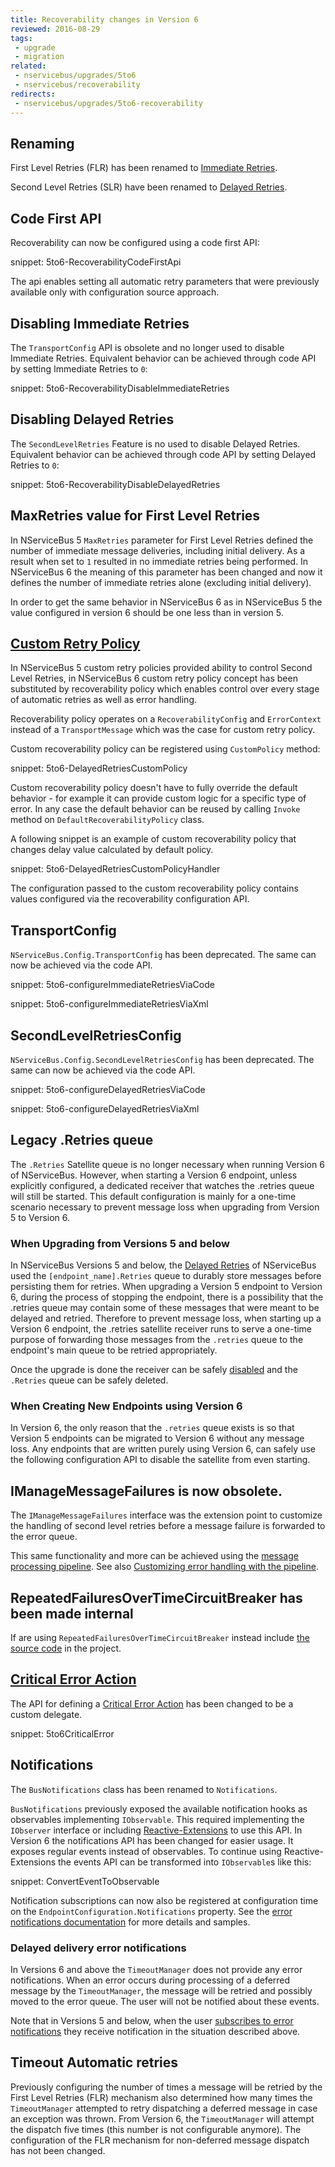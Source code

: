 ```yaml
---
title: Recoverability changes in Version 6
reviewed: 2016-08-29
tags:
 - upgrade
 - migration
related:
 - nservicebus/upgrades/5to6
 - nservicebus/recoverability
redirects:
 - nservicebus/upgrades/5to6-recoverability
---
```



## Renaming

First Level Retries (FLR) has been renamed to [Immediate Retries](/nservicebus/recoverability/#immediate-retries).

Second Level Retries (SLR) have been renamed to [Delayed Retries](/nservicebus/recoverability/#delayed-retries).


## Code First API

Recoverability can now be configured using a code first API:

snippet: 5to6-RecoverabilityCodeFirstApi

The api enables setting all automatic retry parameters that were previously available only with configuration source approach.


## Disabling Immediate Retries

The `TransportConfig` API is obsolete and no longer used to disable Immediate Retries. Equivalent behavior can be achieved through code API by setting Immediate Retries to `0`:

snippet: 5to6-RecoverabilityDisableImmediateRetries


## Disabling Delayed Retries

The `SecondLevelRetries` Feature is no used to disable Delayed Retries. Equivalent behavior can be achieved through code API by setting Delayed Retries to `0`:

snippet: 5to6-RecoverabilityDisableDelayedRetries


## MaxRetries value for First Level Retries

In NServiceBus 5 `MaxRetries` parameter for First Level Retries defined the number of immediate message deliveries, including initial delivery. As a result when set to `1` resulted in no immediate retries being performed. In NServiceBus 6 the meaning of this parameter has been changed and now it defines the number of immediate retries alone (excluding initial delivery). 

In order to get the same behavior in NServiceBus 6 as in NServiceBus 5 the value configured in version 6 should be one less than in version 5.


## [Custom Retry Policy](/nservicebus/recoverability/custom-recoverability-policy.md)

In NServiceBus 5 custom retry policies provided ability to control Second Level Retries, in NServiceBus 6 custom retry policy concept has been substituted by recoverability policy which enables control over every stage of automatic retries as well as error handling.

Recoverability policy operates on a `RecoverabilityConfig` and `ErrorContext` instead of a `TransportMessage` which was the case for custom retry policy.

Custom recoverability policy can be registered using `CustomPolicy` method:

snippet: 5to6-DelayedRetriesCustomPolicy

Custom recoverability policy doesn't have to fully override the default behavior - for example it can provide custom logic for a specific type of error. In any case the default behavior can be reused by calling `Invoke` method on `DefaultRecoverabilityPolicy` class. 

A following snippet is an example of custom recoverability policy that changes delay value calculated by default policy.

snippet: 5to6-DelayedRetriesCustomPolicyHandler

The configuration passed to the custom recoverability policy contains values configured via the recoverability configuration API.


## TransportConfig

`NServiceBus.Config.TransportConfig` has been deprecated. The same can now be achieved via the code API.

snippet: 5to6-configureImmediateRetriesViaCode

snippet: 5to6-configureImmediateRetriesViaXml


## SecondLevelRetriesConfig

`NServiceBus.Config.SecondLevelRetriesConfig` has been deprecated. The same can now be achieved via the code API.

snippet: 5to6-configureDelayedRetriesViaCode

snippet: 5to6-configureDelayedRetriesViaXml


## Legacy .Retries queue

The `.Retries` Satellite queue is no longer necessary when running Version 6 of NServiceBus.  However, when starting a Version 6 endpoint, unless explicitly configured, a dedicated receiver that watches the .retries queue will still be started. This default configuration is mainly for a one-time scenario necessary to prevent message loss when upgrading from Version 5 to Version 6. 


### When Upgrading from Versions 5 and below

In NServiceBus Versions 5 and below, the [Delayed Retries](/nservicebus/recoverability/#delayed-retries) of NServiceBus used the `[endpoint_name].Retries` queue to durably store messages before persisting them for retries.  When upgrading a Version 5 endpoint to Version 6, during the process of stopping the endpoint, there is a possibility that the .retries queue may contain some of these messages that were meant to be delayed and retried. Therefore to prevent message loss, when starting up a Version 6 endpoint, the .retries satellite receiver runs to serve a one-time purpose of forwarding those messages from the `.retries` queue to the endpoint's main queue to be retried appropriately. 

Once the upgrade is done the receiver can be safely [disabled](/nservicebus/recoverability/configure-delayed-retries.md#legacy-retries-message-receiver) and the `.Retries` queue can be safely deleted.


### When Creating New Endpoints using Version 6

In Version 6, the only reason that the `.retries` queue exists is so that Version 5 endpoints can be migrated to Version 6 without any message loss. Any endpoints that are written purely using Version 6, can safely use the following configuration API to disable the satellite from even starting.


## IManageMessageFailures is now obsolete.

The `IManageMessageFailures` interface was the extension point to customize the handling of second level retries before a message failure is forwarded to the error queue.

This same functionality and more can be achieved using the [message processing pipeline](/nservicebus/pipeline/). See also [Customizing error handling with the pipeline](/nservicebus/pipeline/customizing-error-handling.md).


## RepeatedFailuresOverTimeCircuitBreaker has been made internal

If are using `RepeatedFailuresOverTimeCircuitBreaker` instead include [the source code](https://github.com/Particular/NServiceBus/blob/5.2.5/src/NServiceBus.Core/CircuitBreakers/RepeatedFailuresOverTimeCircuitBreaker.cs) in the project.


## [Critical Error Action](/nservicebus/hosting/critical-errors.md)

The API for defining a [Critical Error Action](/nservicebus/hosting/critical-errors.md) has been changed to be a custom delegate.

snippet: 5to6CriticalError


## Notifications

The `BusNotifications` class has been renamed to `Notifications`.

`BusNotifications` previously exposed the available notification hooks as observables implementing `IObservable`. This required implementing the `IObserver` interface or including [Reactive-Extensions](https://msdn.microsoft.com/en-au/data/gg577609.aspx) to use this API. In Version 6 the notifications API has been changed for easier usage. It exposes regular events instead of observables. To continue using Reactive-Extensions the events API can be transformed into `IObservable`s like this:

snippet: ConvertEventToObservable

Notification subscriptions can now also be registered at configuration time on the `EndpointConfiguration.Notifications` property. See the [error notifications documentation](/nservicebus/recoverability/subscribing-to-error-notifications.md) for more details and samples.


### Delayed delivery error notifications

In Versions 6 and above the `TimeoutManager` does not provide any error notifications. When an error occurs during processing of a deferred message by the `TimeoutManager`, the message will be retried and possibly moved to the error queue. The user will not be notified about these events.

Note that in Versions 5 and below, when the user [subscribes to error notifications](/nservicebus/recoverability/subscribing-to-error-notifications.md) they receive notification in the situation described above.


## Timeout Automatic retries

Previously configuring the number of times a message will be retried by the First Level Retries (FLR) mechanism also determined how many times the `TimeoutManager` attempted to retry dispatching a deferred message in case an exception was thrown. From Version 6, the `TimeoutManager` will attempt the dispatch five times (this number is not configurable anymore). The configuration of the FLR mechanism for non-deferred message dispatch has not been changed.
